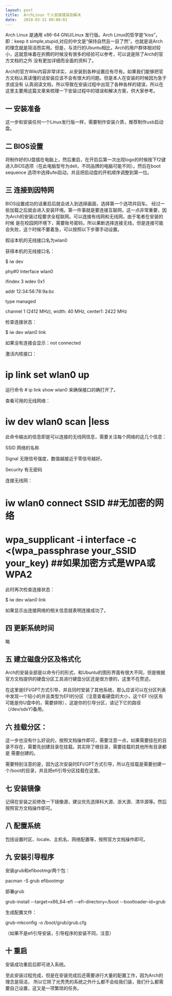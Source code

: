 ```yaml
---
layout: post
title:  ArchLinux 个人安装错误及解决
date:   2018-03-31 00:00:01
---
```


Arch Linux 是通用 x86-64 GNU/Linux 发行版。Arch Linux的哲学是“kiss”，即：keep it simple,stupid,对应的中文是“保持自然且一目了然”。也就是说Arch
的理念就是简洁而实用。但是，与流行的Ubuntu相比，Arch的用户群体相对较小，这就意味着在折腾的时候没有很多的经验可以参考，可以说是除了Arch的官方文档的之外
没有更加详细而全面的资料了。

Arch的官方Wiki内容非常详实，从安装到各种设置应有尽有。如果我们能够把官方文档认真读懂的话安装应该不会有很大的问题。但是本人在安装的时候因为急于求成没有
认真阅读文档，所以导致在安装过程中出现了各种各样的错误，所以在这里主要用这篇文章来梳理一下安装过程中的错误和解决方案，供大家参考。

## 一 安装准备

这一步和安装任何一个Linux发行版一样，需要制作安装介质，推荐制作usb启动盘。

## 二 BIOS设置

将制作好的U盘插在电脑上，然后重启，在开启后第一次出现logo的时候按下f2键进入BIOS选项（在此电脑型号为dell，不同品牌的电脑可能不同）。然后在boot sequence
选项中选择ufei启动，并且把启动盘的开机顺序调整到第一位。

## 三 连接到因特网

BIOS设置成功的话重启后就会进入到选择画面，选择第一个选项并回车。
经过一些加载之后就会进入安装环境。第一件事就是要连接互联网，这一点非常重要，因为Arch的安装过程要求全程联网。可以连接有线网和无线网，由于笔者在安装的时候
是在校园网环境下，需要账号密码，所以果断选择连接无线，但是连接可能会失败，这个时候不要着急，可以按照以下步骤手动设置。

假设本机的无线接口名为wlan0

获得本机的无线接口名：

  $ iw dev
    
  phy#0 Interface wlan0 
    
  ifindex 3 wdev 0x1
    
  addr 12:34:56:78:9a:bc 
    
  type managed 
    
  channel 1 (2412 MHz), width: 40 MHz, center1: 2422 MHz
    
检查连接状态：
  
  $ iw dev wlan0 link

如果没有连接会显示：not connected

激活内核接口：

  # ip link set wlan0 up
  
运行命令 # ip link show wlan0
来确保接口的确打开了。

查看可用的无线网络：

  # iw dev wlan0 scan |less

此命令输出的信息即是可以连接的无线网信息，需要关注每个网络的这几个信息：

SSID 网络的名称

Signal 无限信号强度，数值越接近于零信号越好。

Security 有无密码

连接无线网：

  # iw wlan0 connect SSID  ##无加密的网络
 
  # wpa_supplicant -i interface -c <(wpa_passphrase your_SSID your_key)  ##如果加密方式是WPA或WPA2

此时再次检查连接状态：

  $ iw dev wlan0 link
  
如果显示出连接网络的相关信息就表明连接成功了。

## 四 更新系统时间

略

## 五 建立磁盘分区及格式化

Arch的安装全部是以命令行的形式，和Ubuntu的图形界面有很大不同，但是根据官方文档提供的硬盘分区工具进行硬盘分区还是很方便的，这里不在赘述。

在这里是EFI/GPT方式引导，并且同时安装了其他系统，那么应该可以在分区列表中发现一个较小的并且类型为EFI的分区（注意查看硬盘的大小，这个EF
I分区有可能是你U盘中的，需要排除），这是你的引导分区，请记下它的路径（/dev/sdxY)备用。

## 六 挂载分区：

这一步也没有什么好说的，按照文档操作即可，需要注意一点，如果需要挂在的目录不存在，需要先创建目录在挂载。其实除了根目录，需要挂载的其他所有目录都是
需要创建的。

需要特别注意的是，因为这次安装时EFI/GPT方式引导，所以在挂载是需要创建一个/boot的目录，并且把efi引导分区挂载在这里。

## 七 安装镜像

记得在安装之前修改一下镜像源，建议优先选择科大源、浙大源、清华源等。然后按照官方文档操作即可。

## 八 配置系统

包括设置时区、locale、主机名、网络配置等，按照官方文档操作即可。

## 九 安装引导程序

安装grub和efibootmgr两个包：
  
  pacman -S grub efibootmgr
  
部署grub

  grub-install --target=x86_64-efi --efi-directory=/boot --bootloader-id=grub
  
生成配置文件：

  grub-mkconfig -o /boot/grub/grub.cfg
  
（如果不是efi引导安装，引导程序的安装不同，注意）

## 十 重启

安装成功重启后即可进入系统。

至此安装过程完成，但是在安装完成后还需要进行大量的配置工作，因为Arch的理念是简洁，
所以它除了光秃秃的系统之外什么都不会给我们装，我们什么都需要自己设置，这又是一项繁琐的任务。
  
